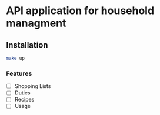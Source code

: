 # API application for household managment

## Installation
```sh
make up
```

### Features
- [ ] Shopping Lists
- [ ] Duties
- [ ] Recipes
- [ ] Usage
